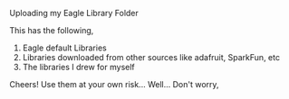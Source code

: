 Uploading my Eagle Library Folder

This has the following,

1) Eagle default Libraries
2) Libraries downloaded from other sources like adafruit, SparkFun, etc
3) The libraries I drew for myself

Cheers!
Use them at your own risk... Well... Don't worry,
